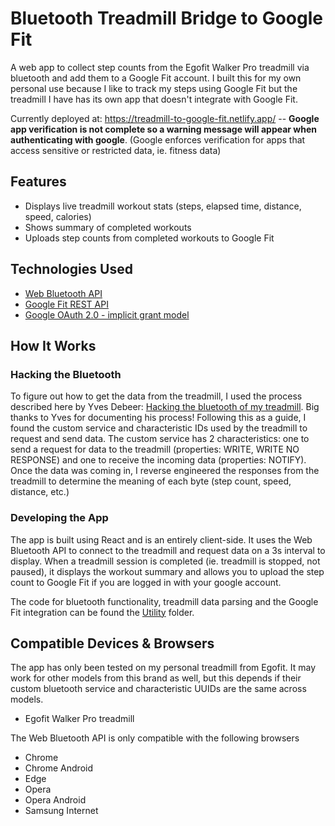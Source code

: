 # Bluetooth Treadmill Bridge to  Google Fit 

A web app to collect step counts from the Egofit Walker Pro treadmill via bluetooth and add them to a Google Fit account. I built this for my own personal use because I like to track my steps using Google Fit but the treadmill I have has its own app that doesn't integrate with Google Fit.

Currently deployed at: https://treadmill-to-google-fit.netlify.app/ -- 
**Google app verification is not complete so a warning message will appear when authenticating with google**. (Google enforces verification for apps that access sensitive or restricted data, ie. fitness data)


## Features
 - Displays live treadmill workout stats (steps, elapsed time, distance, speed, calories)
 - Shows summary of completed workouts
 - Uploads step counts from completed workouts to Google Fit


## Technologies Used
- [Web Bluetooth API](https://developer.mozilla.org/en-US/docs/Web/API/Web_Bluetooth_API)
- [Google Fit REST API](https://developers.google.com/fit/rest)
- [Google OAuth 2.0 - implicit grant model](https://developers.google.com/identity/oauth2/web/guides/use-token-model)

## How It Works
### Hacking the Bluetooth
To figure out how to get the data from the treadmill, I used the process described here by Yves Debeer: [Hacking the bluetooth of my treadmill](https://yvesdebeer.github.io/Treadmill-Bluetooth/). Big thanks to Yves for documenting his process! Following this as a guide, I found the custom service and characteristic IDs used by the treadmill to request and send data. The custom service has 2 characteristics: one to send a request for data to the treadmill (properties: WRITE, WRITE NO RESPONSE) and one to receive the incoming data (properties: NOTIFY). Once the data was coming in, I reverse engineered the responses from the treadmill to determine the meaning of each byte (step count, speed, distance, etc.)

### Developing the App
The app is built using React and is an entirely client-side. It uses the Web Bluetooth API to connect to the treadmill and request data on a 3s interval to display. When a treadmill session is completed (ie. treadmill is stopped, not paused), it displays the workout summary and allows you to upload the step count to Google Fit if you are logged in with your google account.

The code for bluetooth functionality, treadmill data parsing and the Google Fit integration can be found the [Utility](https://github.com/karivanvliet/treadmill-bridge/tree/main/src/Utility) folder.

## Compatible Devices & Browsers
The app has only been tested on my personal treadmill from Egofit. It may work for other models from this brand as well, but this depends if their custom bluetooth service and characteristic UUIDs are the same across models.
- Egofit Walker Pro treadmill

The Web Bluetooth API is only compatible with the following browsers
- Chrome
- Chrome Android
- Edge 
- Opera
- Opera Android
- Samsung Internet
